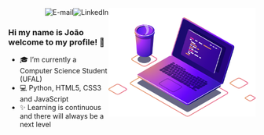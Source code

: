 <img align="right" src="./image/computer-illustration.png" width="300"/>

<a href="">
<img align="right" alt="LinkedIn" src="https://img.shields.io/badge/-Jo%C3%A3o%20V%20V%20Santos-brightgreen"/>
</a>

<a href="">
<img align="right" alt="E-mail" src="https://img.shields.io/badge/-How%20to%20reach%20me-orange"/>
</a>

<br/>

### Hi my name is João welcome to my profile! 👋

- 🎓 I’m currently a Computer Science Student (UFAL)
- 💻 Python, HTML5, CSS3 and JavaScript
- ✨ Learning is continuous and there will always be a next level
